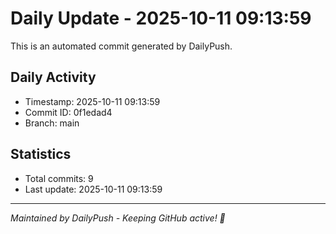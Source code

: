 # Daily Update - 2025-10-11 09:13:59

This is an automated commit generated by DailyPush.

## Daily Activity
- Timestamp: 2025-10-11 09:13:59
- Commit ID: 0f1edad4
- Branch: main

## Statistics
- Total commits: 9
- Last update: 2025-10-11 09:13:59

---
*Maintained by DailyPush - Keeping GitHub active! 🚀*
